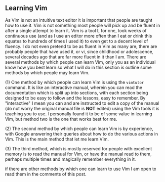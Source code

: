 ## Learning Vim
As Vim is not an intuitive text editor it is important that people are taught how to use it. Vim is not something most people will pick up and be fluent in after a single attempt to learn it. Vim is a tool I, for one, took weeks of continuous use (and as I use an editor more often than I eat or drink this equates to hundreds of times I used it) to even get to a decent level of fluency. I do not even pretend to be as fluent in Vim as many are, there are probably people that have used it, or vi, since childhood or adolescence, several decades ago that are far more fluent in it than I am. There are several methods by which people can learn Vim, only you as an individual know how you best learn so what I will do in this section is outline some methods by which people may learn Vim. 

(1) One method by which people can learn Vim is using the `vimtutor` command. It is like an interactive manual, wherein you can read the documentation which is split up into sections, with each section being designed to be easy to follow and the lessons, easy to remember. By "interactive" I mean you can and are instructed to edit a copy of the manual (do not worry the original manual file is **NOT** edited) using the Vim tools it is teaching you to use. I personally found it to be of some value in learning Vim, but method two is the one that works best for me. 

(2) The second method by which people can learn Vim is by experience, with Google answering their queries about how to do the various actions in Vim. This is the main method that let me learn Vim. 

(3) The third method, which is mostly reserved for people with excellent memory is to read the manual for Vim, or have the manual read to them, perhaps multiple times and magically remember everything in it.

if there are other methods by which one can learn to use Vim I am open to read them in the comments of this post. 
